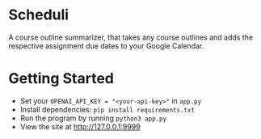 # Scheduli

A course outline summarizer, that takes any course outlines and adds the respective assignment due dates to your Google Calendar.

# Getting Started
- Set your ```OPENAI_API_KEY = "<your-api-key>"``` in ```app.py```
- Install dependencies: ```pip install requirements.txt```
- Run the program by running ```python3 app.py```
- View the site at http://127.0.0.1:9999
